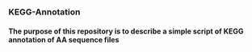 ### KEGG-Annotation
#### The purpose of this repository is to describe a simple script of KEGG annotation of AA sequence files

